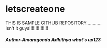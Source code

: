 # letscreateone
THIS IS SAMPLE GITHUB REPOSITORY............
<br>
Isn't it guys!!!!!!!!!!!!!!!
<br>
<h5> 
Author-Amaragonda Adhithya what's up123
</h5>
